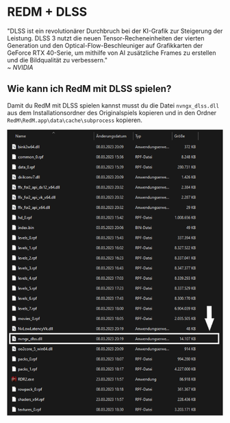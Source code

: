 # REDM + DLSS

"DLSS ist ein revolutionärer Durchbruch bei der KI-Grafik zur Steigerung der Leistung. DLSS 3 nutzt die neuen Tensor-Recheneinheiten der vierten Generation und den Optical-Flow-Beschleuniger auf Grafikkarten der GeForce RTX 40-Serie, um mithilfe von AI zusätzliche Frames zu erstellen und die Bildqualität zu verbessern."<br>_~ NVIDIA_

## Wie kann ich RedM mit DLSS spielen?

Damit du RedM mit DLSS spielen kannst musst du die Datei `nvngx_dlss.dll` aus dem Installationsordner des Originalspiels kopieren und in den Ordner `RedM\RedM.app\data\cache\subprocess` kopieren.

![DLSS #1](../../assets/dlss-one.png)